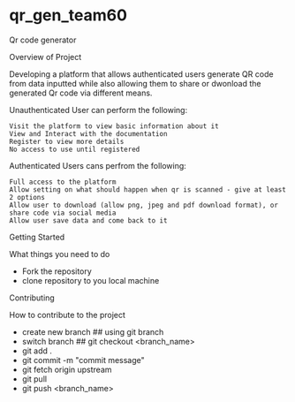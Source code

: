 # qr_gen_team60
Qr code generator

Overview of Project

Developing a platform that allows authenticated users generate QR code from data inputted while also allowing them to share or dwonload the generated Qr code via different means.

Unauthenticated User can perform the following:

    Visit the platform to view basic information about it
    View and Interact with the documentation
    Register to view more details
    No access to use until registered

Authenticated Users cans perfrom the following:

    Full access to the platform
    Allow setting on what should happen when qr is scanned - give at least 2 options
    Allow user to download (allow png, jpeg and pdf download format), or share code via social media
    Allow user save data and come back to it


Getting Started

What things you need to do

- Fork the repository
- clone  repository to you local machine 

Contributing

How to contribute to the project

- create new branch  ## using git branch <branch name>
- switch branch ## git checkout <branch_name>
- git add . 
- git commit -m "commit message"
- git fetch origin upstream
- git pull
- git push <branch_name>


